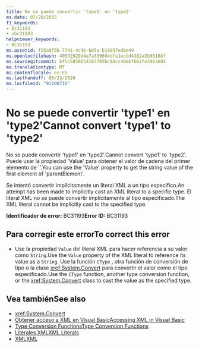 ```yaml
---
title: No se puede convertir 'type1' en 'type2'
ms.date: 07/20/2015
f1_keywords:
- bc31193
- vbc31193
helpviewer_keywords:
- BC31193
ms.assetid: f25a9f5b-7741-4cd6-b85a-b19037ed8e49
ms.openlocfilehash: 40532929d4e7a339694dfe1ecbd4182a2b9816bf
ms.sourcegitcommit: bf5c5850654187705bc94cc40ebfb62fe346ab02
ms.translationtype: MT
ms.contentlocale: es-ES
ms.lasthandoff: 09/23/2020
ms.locfileid: "91100716"
---
```

# <a name="cannot-convert-type1-to-type2"></a><span data-ttu-id="15f73-102">No se puede convertir 'type1' en 'type2'</span><span class="sxs-lookup"><span data-stu-id="15f73-102">Cannot convert 'type1' to 'type2'</span></span>

<span data-ttu-id="15f73-103">No se puede convertir 'type1' en 'type2'.</span><span class="sxs-lookup"><span data-stu-id="15f73-103">Cannot convert 'type1' to 'type2'.</span></span> <span data-ttu-id="15f73-104">Puede usar la propiedad 'Value' para obtener el valor de cadena del primer elemento de '<elementoPrimario>'.</span><span class="sxs-lookup"><span data-stu-id="15f73-104">You can use the 'Value' property to get the string value of the first element of 'parentElement'.</span></span>  
  
 <span data-ttu-id="15f73-105">Se intentó convertir implícitamente un literal XML a un tipo específico.</span><span class="sxs-lookup"><span data-stu-id="15f73-105">An attempt has been made to implicitly cast an XML literal to a specific type.</span></span> <span data-ttu-id="15f73-106">El literal XML no se puede convertir implícitamente al tipo especificado.</span><span class="sxs-lookup"><span data-stu-id="15f73-106">The XML literal cannot be implicitly cast to the specified type.</span></span>  
  
 <span data-ttu-id="15f73-107">**Identificador de error:** BC31193</span><span class="sxs-lookup"><span data-stu-id="15f73-107">**Error ID:** BC31193</span></span>  
  
## <a name="to-correct-this-error"></a><span data-ttu-id="15f73-108">Para corregir este error</span><span class="sxs-lookup"><span data-stu-id="15f73-108">To correct this error</span></span>  
  
- <span data-ttu-id="15f73-109">Use la propiedad `Value` del literal XML para hacer referencia a su valor como `String`.</span><span class="sxs-lookup"><span data-stu-id="15f73-109">Use the `Value` property of the XML literal to reference its value as a `String`.</span></span> <span data-ttu-id="15f73-110">Use la función `CType` , otra función de conversión de tipo o la clase <xref:System.Convert> para convertir el valor como el tipo especificado.</span><span class="sxs-lookup"><span data-stu-id="15f73-110">Use the `CType` function, another type conversion function, or the <xref:System.Convert> class to cast the value as the specified type.</span></span>  
  
## <a name="see-also"></a><span data-ttu-id="15f73-111">Vea también</span><span class="sxs-lookup"><span data-stu-id="15f73-111">See also</span></span>

- <xref:System.Convert>
- [<span data-ttu-id="15f73-112">Obtener acceso a XML en Visual Basic</span><span class="sxs-lookup"><span data-stu-id="15f73-112">Accessing XML in Visual Basic</span></span>](../programming-guide/language-features/xml/accessing-xml.md)
- [<span data-ttu-id="15f73-113">Type Conversion Functions</span><span class="sxs-lookup"><span data-stu-id="15f73-113">Type Conversion Functions</span></span>](../language-reference/functions/type-conversion-functions.md)
- [<span data-ttu-id="15f73-114">Literales XML</span><span class="sxs-lookup"><span data-stu-id="15f73-114">XML Literals</span></span>](../language-reference/xml-literals/index.md)
- [<span data-ttu-id="15f73-115">XML</span><span class="sxs-lookup"><span data-stu-id="15f73-115">XML</span></span>](../programming-guide/language-features/xml/index.md)
